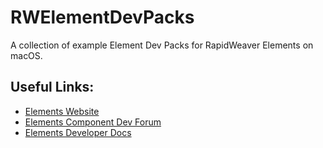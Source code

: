 # RWElementDevPacks
A collection of example Element Dev Packs for RapidWeaver Elements on macOS.

## Useful Links:
- [Elements Website](https://www.realmacsoftware.com/rapidweaver/elements/)
- [Elements Component Dev Forum](https://forums.realmacsoftware.com/c/rapidweaver-elements/custom-components/56)
- [Elements Developer Docs](https://docs.realmacsoftware.com/elements-docs/elements-language/api-introduction)

